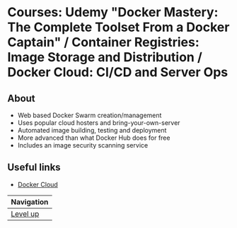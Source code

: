 # Courses: Udemy "Docker Mastery: The Complete Toolset From a Docker Captain" / Container Registries: Image Storage and Distribution / Docker Cloud: CI/CD and Server Ops #

## About ##

* Web based Docker Swarm creation/management
* Uses popular cloud hosters and bring-your-own-server
* Automated image building, testing and deployment
* More advanced than what Docker Hub does for free
* Includes an image security scanning service

## Useful links ##

* [Docker Cloud](https://cloud.docker.com/)

| Navigation               |
| ------------------------ |
| [Level up](../README.md) |
